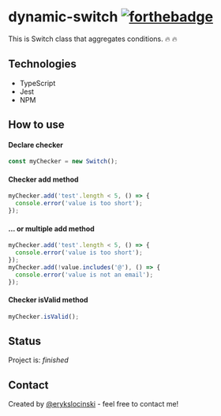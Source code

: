 
# dynamic-switch [![forthebadge](https://forthebadge.com/images/badges/gluten-free.svg)](https://forthebadge.com)

This is Switch class that aggregates conditions. :fire: :fire: 

## Technologies

- TypeScript
- Jest
- NPM

## How to use
#### Declare checker
```javascript
const myChecker = new Switch();
```
#### Checker add method
```javascript
myChecker.add('test'.length < 5, () => {
  console.error('value is too short');
});
```
#### ... or multiple add method
```javascript
myChecker.add('test'.length < 5, () => {
  console.error('value is too short');
});
myChecker.add(!value.includes('@'), () => {
  console.error('value is not an email');
});
```
#### Checker isValid method
```javascript
myChecker.isValid(); 
```

## Status

Project is: _finished_

## Contact

Created by [@erykslocinski](mailto:eryk.slocinski@gmail.com) - feel free to contact me!

